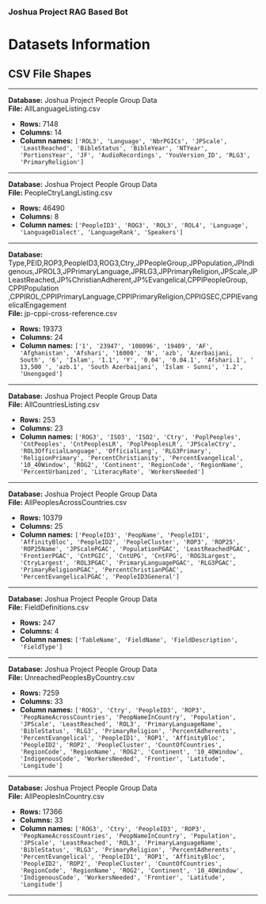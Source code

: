 ### Joshua Project RAG Based Bot

# Datasets Information

## CSV File Shapes

---

**Database:** Joshua Project People Group Data  
**File:** AllLanguageListing.csv  
- **Rows:** 7148  
- **Columns:** 14  
- **Column names:** `['ROL3', 'Language', 'NbrPGICs', 'JPScale', 'LeastReached', 'BibleStatus', 'BibleYear', 'NTYear', 'PortionsYear', 'JF', 'AudioRecordings', 'YouVersion_ID', 'RLG3', 'PrimaryReligion']`

---

**Database:** Joshua Project People Group Data  
**File:** PeopleCtryLangListing.csv  
- **Rows:** 46490  
- **Columns:** 8  
- **Column names:** `['PeopleID3', 'ROG3', 'ROL3', 'ROL4', 'Language', 'LanguageDialect', 'LanguageRank', 'Speakers']`

---

**Database:** Type,PEID,ROP3,PeopleID3,ROG3,Ctry,JPPeopleGroup,JPPopulation,JPIndigenous,JPROL3,JPPrimaryLanguage,JPRLG3,JPPrimaryReligion,JPScale,JPLeastReached,JP%ChristianAdherent,JP%Evangelical,CPPIPeopleGroup, CPPIPopulation ,CPPIROL,CPPIPrimaryLanguage,CPPIPrimaryReligion,CPPIGSEC,CPPIEvangelicalEngagement  
**File:** jp-cppi-cross-reference.csv  
- **Rows:** 19373  
- **Columns:** 24  
- **Column names:** `['1', '23947', '100096', '19409', 'AF', 'Afghanistan', 'Afshari', '16000', 'N', 'azb', 'Azerbaijani, South', '6', 'Islam', '1.1', 'Y', '0.04', '0.04.1', 'Afshari.1', ' 13,500 ', 'azb.1', 'South Azerbaijani', 'Islam - Sunni', '1.2', 'Unengaged']`

---

**Database:** Joshua Project People Group Data  
**File:** AllCountriesListing.csv  
- **Rows:** 253  
- **Columns:** 23  
- **Column names:** `['ROG3', 'ISO3', 'ISO2', 'Ctry', 'PoplPeoples', 'CntPeoples', 'CntPeoplesLR', 'PoplPeoplesLR', 'JPScaleCtry', 'ROL3OfficialLanguage', 'OfficialLang', 'RLG3Primary', 'ReligionPrimary', 'PercentChristianity', 'PercentEvangelical', '10_40Window', 'ROG2', 'Continent', 'RegionCode', 'RegionName', 'PercentUrbanized', 'LiteracyRate', 'WorkersNeeded']`

---

**Database:** Joshua Project People Group Data  
**File:** AllPeoplesAcrossCountries.csv  
- **Rows:** 10379  
- **Columns:** 25  
- **Column names:** `['PeopleID3', 'PeopName', 'PeopleID1', 'AffinityBloc', 'PeopleID2', 'PeopleCluster', 'ROP3', 'ROP25', 'ROP25Name', 'JPScalePGAC', 'PopulationPGAC', 'LeastReachedPGAC', 'FrontierPGAC', 'CntPGIC', 'CntUPG', 'CntFPG', 'ROG3Largest', 'CtryLargest', 'ROL3PGAC', 'PrimaryLanguagePGAC', 'RLG3PGAC', 'PrimaryReligionPGAC', 'PercentChristianPGAC', 'PercentEvangelicalPGAC', 'PeopleID3General']`

---

**Database:** Joshua Project People Group Data  
**File:** FieldDefinitions.csv  
- **Rows:** 247  
- **Columns:** 4  
- **Column names:** `['TableName', 'FieldName', 'FieldDescription', 'FieldType']`

---

**Database:** Joshua Project People Group Data  
**File:** UnreachedPeoplesByCountry.csv  
- **Rows:** 7259  
- **Columns:** 33  
- **Column names:** `['ROG3', 'Ctry', 'PeopleID3', 'ROP3', 'PeopNameAcrossCountries', 'PeopNameInCountry', 'Population', 'JPScale', 'LeastReached', 'ROL3', 'PrimaryLanguageName', 'BibleStatus', 'RLG3', 'PrimaryReligion', 'PercentAdherents', 'PercentEvangelical', 'PeopleID1', 'ROP1', 'AffinityBloc', 'PeopleID2', 'ROP2', 'PeopleCluster', 'CountOfCountries', 'RegionCode', 'RegionName', 'ROG2', 'Continent', '10_40Window', 'IndigenousCode', 'WorkersNeeded', 'Frontier', 'Latitude', 'Longitude']`

---

**Database:** Joshua Project People Group Data  
**File:** AllPeoplesInCountry.csv  
- **Rows:** 17366  
- **Columns:** 33  
- **Column names:** `['ROG3', 'Ctry', 'PeopleID3', 'ROP3', 'PeopNameAcrossCountries', 'PeopNameInCountry', 'Population', 'JPScale', 'LeastReached', 'ROL3', 'PrimaryLanguageName', 'BibleStatus', 'RLG3', 'PrimaryReligion', 'PercentAdherents', 'PercentEvangelical', 'PeopleID1', 'ROP1', 'AffinityBloc', 'PeopleID2', 'ROP2', 'PeopleCluster', 'CountOfCountries', 'RegionCode', 'RegionName', 'ROG2', 'Continent', '10_40Window', 'IndigenousCode', 'WorkersNeeded', 'Frontier', 'Latitude', 'Longitude']`

---